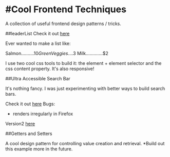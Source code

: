 #Cool Frontend Techniques
=========================

A collection of useful frontend design patterns / tricks.

##leaderList
Check it out [here](http://nathansass.github.io/coolFrontEnd/leaderList/ "leaderList")

Ever wanted to make a list like:

Salmon..........$10
Green Veggies....$3
Milk.............$2

I use two cool css tools to build it: the element + element selector and the css content property. It's also responsive!

##Ultra Accessible Search Bar

It's nothing fancy. I was just experimenting with better ways to build search bars.

Check it out [here](http://nathansass.github.io/coolFrontEnd/accessibility/searchbar.html "search bar")
Bugs:
- renders irregularly in Firefox

Version2 [here](http://nathansass.github.io/coolFrontEnd/accessibility/option2/searchbar2.html "search bar")

##Getters and Setters

A cool design pattern for controlling value creation and retrieval. *Build out this example more in the future.